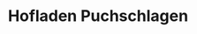 ---
title: "Hofladen Puchschlagen"
url: /puchschlagen/hofladen-puchschlagen-rothfeldstrasse/
shop: Hofladen
---
